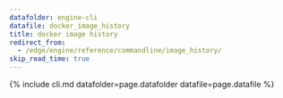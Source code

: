 ```yaml
---
datafolder: engine-cli
datafile: docker_image_history
title: docker image history
redirect_from:
  - /edge/engine/reference/commandline/image_history/
skip_read_time: true
---
```

<!--
Sorry, but the contents of this page are automatically generated from
Docker's source code. If you want to suggest a change to the text that appears
here, you'll need to find the string by searching this repo:

https://github.com/docker/cli
-->

{% include cli.md datafolder=page.datafolder datafile=page.datafile %}

